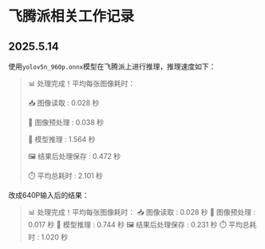 # 飞腾派相关工作记录
## 2025.5.14
使用`yolov5n_960p.onnx`模型在飞腾派上进行推理，推理速度如下：

> 📊 处理完成！平均每张图像耗时：
> 
> 📥 图像读取       : 0.028 秒
> 
> 🔧 图像预处理     : 0.038 秒
> 
> 🧠 模型推理       : 1.564 秒
> 
> 🖼️ 结果后处理保存 : 0.472 秒
> 
> ⏱️ 平均总耗时     : 2.101 秒

改成640P输入后的结果：

> 📊 处理完成！平均每张图像耗时：
> 📥 图像读取       : 0.028 秒
> 🔧 图像预处理     : 0.017 秒
> 🧠 模型推理       : 0.744 秒
> 🖼️ 结果后处理保存 : 0.231 秒
> ⏱️ 平均总耗时     : 1.020 秒
